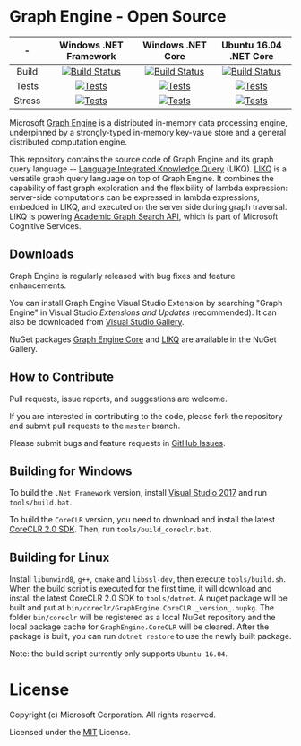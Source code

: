 # Graph Engine - Open Source

| - | Windows .NET Framework | Windows .NET Core | Ubuntu 16.04 .NET Core |
|:------:|:------:|:------:|:------:|
|Build|[![Build Status](http://ci.graphengine.io/buildStatus/icon?job=GraphEngine-Windows-NetFX)](http://ci.graphengine.io/job/GraphEngine-Windows-NetFX/)|[![Build Status](http://ci.graphengine.io/buildStatus/icon?job=GraphEngine-Windows-NetCore)](http://ci.graphengine.io/job/GraphEngine-Windows-NetCore/)|[![Build Status](http://ci.graphengine.io/buildStatus/icon?job=GraphEngine-Ubuntu-NetCore)](http://ci.graphengine.io/job/GraphEngine-Ubuntu-NetCore/)
|Tests|[![Tests](https://img.shields.io/jenkins/t/http/ci.graphengine.io/job/GraphEngine-Windows-NetFx.svg)](http://ci.graphengine.io/job/GraphEngine-Windows-NetFx/)|[![Tests](https://img.shields.io/jenkins/t/http/ci.graphengine.io/job/GraphEngine-Windows-NetCore.svg)](http://ci.graphengine.io/job/GraphEngine-Windows-NetCore/)|[![Tests](https://img.shields.io/jenkins/t/http/ci.graphengine.io/job/GraphEngine-Ubuntu-NetCore.svg)](http://ci.graphengine.io/job/GraphEngine-Ubuntu-NetCore/)|
|Stress|[![Tests](https://img.shields.io/jenkins/t/http/ci.graphengine.io/job/GraphEngine-Windows-NetFx-Stress.svg)](http://ci.graphengine.io/job/GraphEngine-Windows-NetFx-Stress/)|[![Tests](https://img.shields.io/jenkins/t/http/ci.graphengine.io/job/GraphEngine-Windows-NetCore-Stress.svg)](http://ci.graphengine.io/job/GraphEngine-Windows-NetCore-Stress/)|[![Tests](https://img.shields.io/jenkins/t/http/ci.graphengine.io/job/GraphEngine-Ubuntu1604-NetCore-Stress.svg)](http://ci.graphengine.io/job/GraphEngine-Ubuntu-NetCore-Stress/)|

Microsoft [Graph Engine](http://www.graphengine.io/) is a distributed
in-memory data processing engine, underpinned by a strongly-typed
in-memory key-value store and a general distributed computation
engine.

This repository contains the source code of Graph Engine and its graph
query language -- <a
href="https://www.graphengine.io/video/likq.video.html"
target="_blank">Language Integrated Knowledge Query</a> (LIKQ).
[LIKQ](https://github.com/Microsoft/GraphEngine/tree/master/src/Modules/LIKQ)
is a versatile graph query language on top of Graph Engine. It
combines the capability of fast graph exploration and the flexibility
of lambda expression: server-side computations can be expressed in
lambda expressions, embedded in LIKQ, and executed on the server side
during graph traversal.  LIKQ is powering [Academic Graph Search
API](https://azure.microsoft.com/en-us/services/cognitive-services/academic-knowledge/),
which is part of Microsoft Cognitive Services.

## Downloads

Graph Engine is regularly released with bug fixes and feature enhancements.

You can install Graph Engine Visual Studio Extension by searching
"Graph Engine" in Visual Studio _Extensions and Updates_
(recommended). It can also be downloaded from <a
href="https://visualstudiogallery.msdn.microsoft.com/12835dd2-2d0e-4b8e-9e7e-9f505bb909b8" target="_blank">Visual
Studio Gallery</a>.

NuGet packages <a
href="https://www.nuget.org/packages/GraphEngine.Core/"
target="_blank">Graph Engine Core</a> and <a
href="https://www.nuget.org/packages/GraphEngine.LIKQ/"
target="_blank">LIKQ</a> are available in the NuGet Gallery.

## How to Contribute

Pull requests, issue reports, and suggestions are welcome.

If you are interested in contributing to the code, please fork the
repository and submit pull requests to the `master` branch.

Please submit bugs and feature requests in [GitHub Issues](https://github.com/Microsoft/GraphEngine/issues).

## Building for Windows

To build the `.Net Framework` version, install [Visual Studio 2017](https://www.visualstudio.com/) and run `tools/build.bat`.

To build the `CoreCLR` version, you need to download and install the
latest [CoreCLR 2.0
SDK](https://dotnetcli.blob.core.windows.net/dotnet/Sdk/master/dotnet-dev-win-x64.latest.exe).
Then, run `tools/build_coreclr.bat`.

## Building for Linux

Install `libunwind8`, `g++`, `cmake` and `libssl-dev`, then execute
`tools/build.sh`.  When the build script is executed for the first
time, it will download and install the latest CoreCLR 2.0 SDK to
`tools/dotnet`.  A nuget package will be built and put at
`bin/coreclr/GraphEngine.CoreCLR._version_.nupkg`. The folder
`bin/coreclr` will be registered as a local NuGet repository and the
local package cache for `GraphEngine.CoreCLR` will be cleared. After
the package is built, you can run `dotnet restore` to use the newly
built package.

Note: the build script currently only supports `Ubuntu 16.04`.

# License

Copyright (c) Microsoft Corporation. All rights reserved.

Licensed under the [MIT](LICENSE.md) License.
